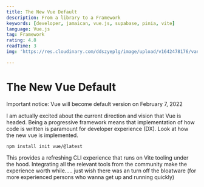 ```yaml
---
title: The New Vue Default
description: From a library to a Framework
keywords: [developer, jamaican, vue.js, supabase, pinia, vite]
language: Vue.js
tag: Framework
rating: 4.8
readTime: 3
img: 'https://res.cloudinary.com/ddszyeplg/image/upload/v1642478176/vantol/Screenshot_2021-07-29_at_11.07.21_PM_mepvjg.png'

---
```


# The New Vue Default 

Important notice: Vue will become default version on February 7, 2022

I am actually excited about the current direction and vision that Vue is headed. Being a progressive framework means that implementation of how code is written is paramount for developer experience (DX). Look at how the new vue is implemented.

```
npm install init vue/@latest
```
This provides a refreshing CLI experience that runs on Vite tooling under the hood. Integrating all the relevant tools from the community make the experience worth while..... just wish there was an turn off the bloatware (for more experienced persons who wanna get up and running quickly)
